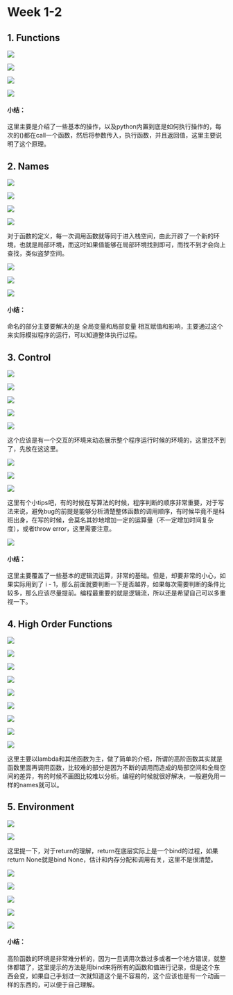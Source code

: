 # Week 1-2

## 1. Functions

![](../../.gitbook/assets/screen-shot-2018-11-17-at-11.26.59-am.png)

![](../../.gitbook/assets/screen-shot-2018-11-17-at-11.30.12-am.png)

![](../../.gitbook/assets/screen-shot-2018-11-17-at-11.30.49-am.png)

![](../../.gitbook/assets/screen-shot-2018-11-17-at-11.31.39-am.png)

#### 小结：

这里主要是介绍了一些基本的操作，以及python内置到底是如何执行操作的，每次的\(\)都在call一个函数，然后将参数传入，执行函数，并且返回值，这里主要说明了这个原理。

## 2. Names

![](../../.gitbook/assets/screen-shot-2018-11-17-at-11.34.39-am.png)

![](../../.gitbook/assets/screen-shot-2018-11-17-at-11.35.57-am.png)

![](../../.gitbook/assets/screen-shot-2018-11-17-at-11.36.28-am.png)

![](../../.gitbook/assets/screen-shot-2018-11-17-at-11.40.00-am.png)

对于函数的定义，每一次调用函数就等同于进入栈空间，由此开辟了一个新的环境，也就是局部环境，而这时如果值能够在局部环境找到即可，而找不到才会向上查找，类似盗梦空间。

![](../../.gitbook/assets/screen-shot-2018-11-17-at-11.41.06-am.png)

![](../../.gitbook/assets/screen-shot-2018-11-17-at-11.42.12-am.png)

![](../../.gitbook/assets/screen-shot-2018-11-17-at-11.45.22-am.png)

#### 小结：

命名的部分主要要解决的是 全局变量和局部变量 相互赋值和影响，主要通过这个来实际模拟程序的运行，可以知道整体执行过程。

## 3. Control

![](../../.gitbook/assets/screen-shot-2018-11-17-at-11.51.06-am.png)

![](../../.gitbook/assets/screen-shot-2018-11-17-at-11.51.53-am.png)

![](../../.gitbook/assets/screen-shot-2018-11-17-at-11.52.20-am.png)

![](../../.gitbook/assets/screen-shot-2018-11-17-at-11.53.07-am.png)

![](../../.gitbook/assets/screen-shot-2018-11-17-at-11.54.18-am.png)

这个应该是有一个交互的环境来动态展示整个程序运行时候的环境的，这里找不到了，先放在这这里。

![](../../.gitbook/assets/screen-shot-2018-11-17-at-11.56.18-am.png)

![](../../.gitbook/assets/screen-shot-2018-11-17-at-11.56.37-am.png)

![](../../.gitbook/assets/screen-shot-2018-11-17-at-12.00.16-pm.png)

这里有个小tips吧，有的时候在写算法的时候，程序判断的顺序非常重要，对于写法来说，避免bug的前提是能够分析清楚整体函数的调用顺序，有时候毕竟不是科班出身，在写的时候，会莫名其妙地增加一定的运算量（不一定增加时间复杂度），或者throw error，这里需要注意。

![](../../.gitbook/assets/screen-shot-2018-11-17-at-12.02.56-pm.png)

#### 小结：

这里主要覆盖了一些基本的逻辑流运算，非常的基础。但是，却要非常的小心，如果实际用到了 i - 1，那么前面就要判断一下是否越界，如果每次需要判断的条件比较多，那么应该尽量提前。编程最重要的就是逻辑流，所以还是希望自己可以多重视一下。

## 4. High Order Functions

![](../../.gitbook/assets/screen-shot-2018-11-17-at-12.14.46-pm.png)

![](../../.gitbook/assets/screen-shot-2018-11-17-at-12.15.45-pm.png)

![](../../.gitbook/assets/screen-shot-2018-11-17-at-12.17.04-pm.png)

![](../../.gitbook/assets/screen-shot-2018-11-17-at-12.18.14-pm.png)

![](../../.gitbook/assets/screen-shot-2018-11-17-at-12.18.22-pm.png)

![](../../.gitbook/assets/screen-shot-2018-11-17-at-12.20.25-pm.png)

![](../../.gitbook/assets/screen-shot-2018-11-17-at-12.21.28-pm.png)

![](../../.gitbook/assets/screen-shot-2018-11-17-at-12.25.02-pm.png)

![](../../.gitbook/assets/screen-shot-2018-11-17-at-12.25.42-pm.png)

这里主要以lambda和其他函数为主，做了简单的介绍，所谓的高阶函数其实就是函数里面再调用函数，比较难的部分是因为不断的调用而造成的局部空间和全局空间的差异，有的时候不画图比较难以分析。编程的时候就很好解决，一般避免用一样的names就可以。 

## 5. Environment

![](../../.gitbook/assets/screen-shot-2018-11-17-at-12.28.32-pm.png)

![](../../.gitbook/assets/screen-shot-2018-11-17-at-12.29.25-pm.png)

这里提一下，对于return的理解，return在底层实际上是一个bind的过程，如果return None就是bind None，估计和内存分配和调用有关，这里不是很清楚。

![](../../.gitbook/assets/screen-shot-2018-11-17-at-12.31.59-pm.png)

![](../../.gitbook/assets/screen-shot-2018-11-17-at-12.32.58-pm.png)

![](../../.gitbook/assets/screen-shot-2018-11-17-at-12.34.04-pm.png)

![](../../.gitbook/assets/screen-shot-2018-11-17-at-12.34.35-pm.png)

![](../../.gitbook/assets/screen-shot-2018-11-17-at-12.35.08-pm.png)

#### 小结：

高阶函数的环境是非常难分析的，因为一旦调用次数过多或者一个地方错误，就整体都错了，这里提示的方法是用bind来将所有的函数和值进行记录，但是这个东西会变，如果自己手划过一次就知道这个是不容易的，这个应该也是有一个动画一样的东西的，可以便于自己理解。

